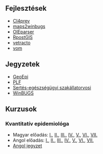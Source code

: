 ## Fejlesztések
- [CI4prev](http://solymosin.github.io/CI4prev)
- [maps2winbugs](http://solymosin.github.io/maps2winbugs)
- [OIEparser](https://github.com/solymosin/OIEparser)
- [RpostGIS](https://github.com/solymosin/RpostGIS)
- [vetracto](http://solymosin.github.io/vetracto)
- [vom](http://solymosin.github.io/vom)

## Jegyzetek
- [GeoEpi](https://github.com/solymosin/index/raw/master/jegyzetek/geoepi.pdf)
- [PLF](https://github.com/solymosin/index/raw/master/jegyzetek/PLF.pdf)
- [Sertés-egészségügyi szakállatorvosi](https://github.com/solymosin/index/raw/master/jegyzetek/epidemiologia_sertes2015.pdf)
- [WinBUGS](https://github.com/solymosin/index/raw/master/jegyzetek/WinBUGS.pdf)

## Kurzusok
### Kvantitatív epidemiológa
- Magyar előadás: [I.](https://github.com/solymosin/index/raw/master/lectures/quepihu/pres01.pdf), [II.](https://github.com/solymosin/index/raw/master/lectures/quepihu/pres02.pdf), [III.](https://github.com/solymosin/index/raw/master/lectures/quepihu/pres03.pdf), [IV.](https://github.com/solymosin/index/raw/master/lectures/quepihu/pres04.pdf), [V.](https://github.com/solymosin/index/raw/master/lectures/quepihu/pres05.pdf), [VI.](https://github.com/solymosin/index/raw/master/lectures/quepihu/pres06.pdf), [VII.](https://github.com/solymosin/index/raw/master/lectures/quepihu/pres07.pdf)
- Angol előadás: [I.](https://github.com/solymosin/index/raw/master/lectures/qepien/lecture_01_slides.pdf), [II.](https://github.com/solymosin/index/raw/master/lectures/qepien/lecture_02_slides.pdf), [III.](https://github.com/solymosin/index/raw/master/lectures/qepien/lecture_03_slides.pdf), [IV.](https://github.com/solymosin/index/raw/master/lectures/qepien/lecture_04_slides.pdf), [V.](https://github.com/solymosin/index/raw/master/lectures/qepien/lecture_05_slides.pdf), [VI.](https://github.com/solymosin/index/raw/master/lectures/qepien/lecture_06_slides.pdf), [VII.](https://github.com/solymosin/index/raw/master/lectures/qepien/lecture_07_slides.pdf)
- [Angol jegyzet](https://github.com/solymosin/index/raw/master/lectures/qepien/QEpi_notes.pdf) 
